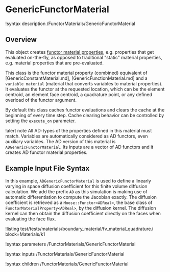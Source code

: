 # GenericFunctorMaterial

!syntax description /FunctorMaterials/GenericFunctorMaterial

## Overview

This object creates
[functor material properties](Materials/index.md#functor-props), e.g. properties
that get evaluated on-the-fly, as opposed to traditional "static" material
properties, e.g. material properties that are pre-evaluated.

This class is the functor material property (combined) equivalent of
[GenericConstantMaterial.md], [GenericFunctionMaterial.md] and a `variable material`
(material that converts variables to material properties). It evaluates the functor at the requested location,
which can be the element centroid, an element face centroid, a quadrature point,
or any defined overload of the functor argument.

By default this class caches functor evaluations and clears the cache at the beginning
of every time step. Cache clearing behavior can be controlled by setting the `execute_on` parameter.

!alert note
All AD-types of the properties defined in this material must match. Variables are automatically
considered as AD functors, even auxiliary variables. The AD version of this material is `ADGenericFunctorMaterial`.
Its inputs are a vector of AD functors and it creates AD functor material properties.

## Example Input File Syntax

In this example, `ADGenericFunctorMaterial` is used to define a linearly varying in space
diffusion coefficient for this finite volume diffusion calculation.
We add the prefix `AD` as this simulation is making use of automatic differentiation to compute the Jacobian exactly.
The diffusion coefficient is retrieved as a `Moose::Functor<ADReal>`, the base class
of `FunctorMaterialProperty<ADReal>`, by the diffusion kernel. The diffusion kernel can
then obtain the diffusion coefficient directly on the faces when evaluating the face flux.

!listing test/tests/materials/boundary_material/fv_material_quadrature.i block=Materials/k1

!syntax parameters /FunctorMaterials/GenericFunctorMaterial

!syntax inputs /FunctorMaterials/GenericFunctorMaterial

!syntax children /FunctorMaterials/GenericFunctorMaterial
